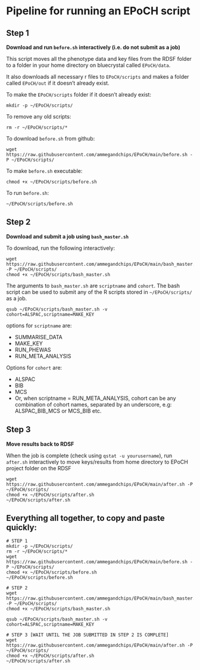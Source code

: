 # Pipeline for running an EPoCH script

## Step 1

**Download and run `before.sh` interactively (i.e. do not submit as a job)**

This script moves all the phenotype data and key files from the RDSF folder to a folder in your home directory on bluecrystal called `EPoCH/data`.

It also downloads all necessary r files to `EPoCH/scripts` and makes a folder called `EPoCH/out` if it doesn’t already exist.

To make the `EPoCH/scripts` folder if it doesn’t already exist:

```
mkdir -p ~/EPoCH/scripts/
```

To remove any old scripts:

```
rm -r ~/EPoCH/scripts/*
```

To download `before.sh` from github:

```
wget https://raw.githubusercontent.com/ammegandchips/EPoCH/main/before.sh -P ~/EPoCH/scripts/
```

To make `before.sh` executable:

```
chmod +x ~/EPoCH/scripts/before.sh
```

To run `before.sh`:

```
~/EPoCH/scripts/before.sh
```

## Step 2

**Download and submit a job using `bash_master.sh`**

To download, run the following interactively:

```
wget https://raw.githubusercontent.com/ammegandchips/EPoCH/main/bash_master.sh -P ~/EPoCH/scripts/
chmod +x ~/EPoCH/scripts/bash_master.sh
```

The arguments to `bash_master.sh` are `scriptname` and `cohort`. The bash script can be used to submit any of the R scripts stored in `~/EPoCH/scripts/` as a job. 

```
qsub ~/EPoCH/scripts/bash_master.sh -v cohort=ALSPAC,scriptname=MAKE_KEY
```

options for `scriptname` are:

  *   SUMMARISE_DATA
  *   MAKE_KEY
  *   RUN_PHEWAS
  *   RUN_META_ANALYSIS

Options for `cohort` are:

  *   ALSPAC
  *   BIB
  *   MCS
  *   Or, when scriptname = RUN_META_ANALYSIS, cohort can be any combination of cohort names, separated by an underscore, e.g: ALSPAC_BIB_MCS or MCS_BIB etc.

## Step 3

**Move results back to RDSF**

When the job is complete (check using `qstat -u yourusername`), run `after.sh` interactively to move keys/results from home directory to EPoCH project folder on the RDSF

```
wget https://raw.githubusercontent.com/ammegandchips/EPoCH/main/after.sh -P ~/EPoCH/scripts/
chmod +x ~/EPoCH/scripts/after.sh
~/EPoCH/scripts/after.sh
```

## Everything all together, to copy and paste quickly:

```
# STEP 1
mkdir -p ~/EPoCH/scripts/
rm -r ~/EPoCH/scripts/*
wget https://raw.githubusercontent.com/ammegandchips/EPoCH/main/before.sh -P ~/EPoCH/scripts/
chmod +x ~/EPoCH/scripts/before.sh
~/EPoCH/scripts/before.sh

# STEP 2
wget https://raw.githubusercontent.com/ammegandchips/EPoCH/main/bash_master.sh -P ~/EPoCH/scripts/
chmod +x ~/EPoCH/scripts/bash_master.sh

qsub ~/EPoCH/scripts/bash_master.sh -v cohort=ALSPAC,scriptname=MAKE_KEY

# STEP 3 [WAIT UNTIL THE JOB SUBMITTED IN STEP 2 IS COMPLETE]
wget https://raw.githubusercontent.com/ammegandchips/EPoCH/main/after.sh -P ~/EPoCH/scripts/
chmod +x ~/EPoCH/scripts/after.sh
~/EPoCH/scripts/after.sh
```


